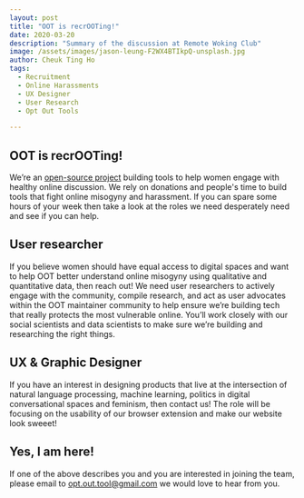 ```yaml
---
layout: post
title: "OOT is recrOOTing!"
date: 2020-03-20
description: "Summary of the discussion at Remote Woking Club"
image: /assets/images/jason-leung-F2WX4BTIkpQ-unsplash.jpg
author: Cheuk Ting Ho
tags:
  - Recruitment
  - Online Harassments
  - UX Designer
  - User Research
  - Opt Out Tools

---
```

## OOT is recrOOTing!

We’re an [open-source project](https://www.optoutools.com/) building tools to help women engage with healthy online discussion. We rely on donations and people's time to build tools that fight online misogyny and harassment. If you can spare some hours of your week then take a look at the roles we need desperately need and see if you can help.

## User researcher

If you believe women should have equal access to digital spaces and want to help OOT better understand online misogyny using qualitative and quantitative data, then reach out! We need user researchers to actively engage with the community, compile research, and act as user advocates within the OOT maintainer community to help ensure we’re building tech that really protects the most vulnerable online. You’ll work closely with our social scientists and data scientists to make sure we’re building and researching the right things.

## UX & Graphic Designer

If you have an interest in designing products that live at the intersection of natural language processing, machine learning, politics in digital conversational spaces and feminism, then contact us! The role will be focusing on the usability of our browser extension and make our website look sweeet!

## Yes, I am here!

If one of the above describes you and you are interested in joining the team, please email to [opt.out.tool@gmail.com](mailto:opt.out.tool@gmail.com) we would love to hear from you.
